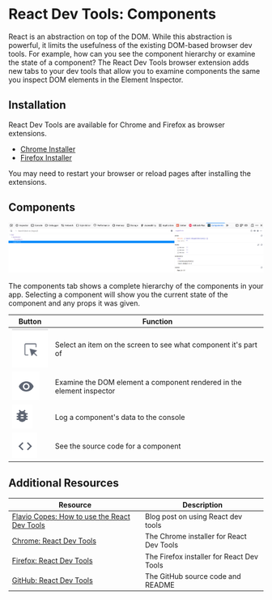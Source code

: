 # React Dev Tools: Components

React is an abstraction on top of the DOM. While this abstraction is powerful, it limits the usefulness of the existing DOM-based browser dev tools. For example, how can you see the component hierarchy or examine the state of a component? The React Dev Tools browser extension adds new tabs to your dev tools that allow you to examine components the same you inspect DOM elements in the Element Inspector.

## Installation

React Dev Tools are available for Chrome and Firefox as browser extensions.

* [Chrome Installer](https://chrome.google.com/webstore/detail/react-developer-tools/fmkadmapgofadopljbjfkapdkoienihi?hl=en)
* [Firefox Installer](https://addons.mozilla.org/en-US/firefox/addon/react-devtools/)

You may need to restart your browser or reload pages after installing the extensions.

## Components

![React Dev Tools Overview](assets/react-dev-tools-1.png)

The components tab shows a complete hierarchy of the components in your app. Selecting a component will show you the current state of the component and any props it was given.

| Button | Function |
| --- | --- |
| ![Pointer Icon](assets/react-dev-tools-3.png) | Select an item on the screen to see what component it's part of |
| ![Eye Icon](assets/react-dev-tools-2.png) | Examine the DOM element a component rendered in the element inspector |
| ![Bug Icon](assets/react-dev-tools-4.png) | Log a component's data to the console |
| ![Pointer Icon](assets/react-dev-tools-5.png) | See the source code for a component |

## Additional Resources

| Resource | Description |
| --- | --- |
| [Flavio Copes: How to use the React Dev Tools](https://flaviocopes.com/react-developer-tools/) | Blog post on using React dev tools |
| [Chrome: React Dev Tools](https://chrome.google.com/webstore/detail/react-developer-tools/fmkadmapgofadopljbjfkapdkoienihi?hl=en) | The Chrome installer for React Dev Tools |
| [Firefox: React Dev Tools](https://addons.mozilla.org/en-US/firefox/addon/react-devtools/) | The Firefox installer for React Dev Tools |
| [GitHub: React Dev Tools](https://github.com/facebook/react/tree/main/packages/react-devtools) | The GitHub source code and README |
